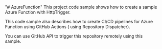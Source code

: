 "# AzureFunction" 
This project code sample shows how to create a sample Azure Function with HttpTrigger. 

This code sample also describes how to create CI/CD pipelines for Azure Function using GitHub Actions ( using Repository Dispatcher).

You can use GitHub API to trigger this repository remotely using this sample.
